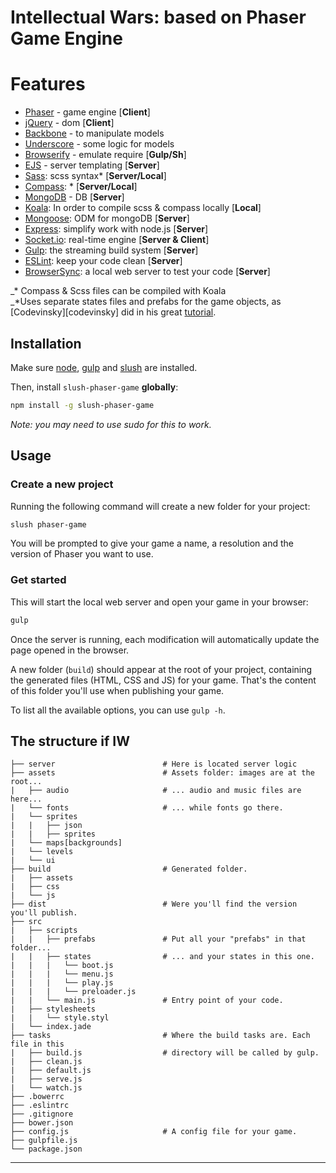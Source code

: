 # Intellectual Wars: based on Phaser Game Engine

# Features

- [Phaser][phaser] - game engine [__Client__]
- [jQuery][jquery] - dom [__Client__]
- [Backbone][backbone] - to manipulate models
- [Underscore][underscore] - some logic for models 
- [Browserify][browserify] - emulate require [__Gulp/Sh__]
- [EJS][ejs] - server templating [__Server__]
- [Sass][sass]: scss syntax* [__Server/Local__]
- [Compass][compass]: * [__Server/Local__]
- [MongoDB][mongo] - DB [__Server__]
- [Koala][koala]: In order to compile scss & compass locally [__Local__]
- [Mongoose][goose]: ODM for mongoDB [__Server__]
- [Express][express]: simplify work with node.js [__Server__]
- [Socket.io][socket]: real-time engine [__Server & Client__]
- [Gulp][gulp]: the streaming build system [__Server__]
- [ESLint][eslint]: keep your code clean [__Server__]
- [BrowserSync][browser-sync]: a local web server to test your code [__Server__]

_* Compass & Scss files can be compiled with Koala <br>
_*Uses separate states files and prefabs for the game objects, as
[Codevinsky][codevinsky] did in his great [tutorial][codevinsky-tutorial]. 

## Installation

Make sure [node][node], [gulp][gulp] and [slush][slush] are installed.

Then, install `slush-phaser-game` __globally__:

```sh
npm install -g slush-phaser-game
```

*Note: you may need to use sudo for this to work.*

## Usage

### Create a new project

Running the following command will create a new folder for your project:

```sh
slush phaser-game
```

You will be prompted to give your game a name, a resolution and the version of
Phaser you want to use.

### Get started

This will start the local web server and open your game in your browser:

```sh
gulp
```

Once the server is running, each modification will automatically update the page
opened in the browser.

A new folder (```build```) should appear at the root of your project, containing
the generated files (HTML, CSS and JS) for your game. That's the content of this
folder you'll use when publishing your game.

To list all the available options, you can use ```gulp -h```.

## The structure if IW

```
├── server                        # Here is located server logic 
├── assets                        # Assets folder: images are at the root...
|   ├── audio                     # ... audio and music files are here...
|   └── fonts                     # ... while fonts go there.
|   └── sprites
|   |   ├── json 
|   |   ├── sprites 
|   └── maps[backgrounds]
|   └── levels
|   └── ui
├── build                         # Generated folder.
|   ├── assets
|   ├── css
|   └── js
├── dist                          # Were you'll find the version you'll publish.
├── src
|   ├── scripts
|   |   ├── prefabs               # Put all your "prefabs" in that folder...
|   |   ├── states                # ... and your states in this one.
|   |   |   └── boot.js
|   |   |   └── menu.js
|   |   |   └── play.js
|   |   |   └── preloader.js
|   |   └── main.js               # Entry point of your code.
|   ├── stylesheets
|   |   └── style.styl
|   └── index.jade
├── tasks                         # Where the build tasks are. Each file in this
|   ├── build.js                  # directory will be called by gulp.
|   ├── clean.js
|   ├── default.js
|   ├── serve.js
|   └── watch.js
├── .bowerrc
├── .eslintrc
├── .gitignore
├── bower.json
├── config.js                     # A config file for your game.
├── gulpfile.js
└── package.json
```
---
[browser-sync]: http://www.browsersync.io/
[browserify]: http://browserify.org/
[codevinsky-tutorial]: http://www.codevinsky.com/phaser-2-0-tutorial-flappy-bird-part-1/
[eslint]: http://www.eslint.org/
[ejs]: http://www.embeddedjs.com/
[gulp]: http://gulpjs.com/
[node]: http://nodejs.org/
[phaser]: http://phaser.io/
[mongo]: https://www.mongodb.org/
[koala]: http://koala-app.com/
[goose]: http://mongoosejs.com/
[compass]: http://compass-style.org/
[express]: http://expressjs.com/
[socket]: http://socket.io/
[underscore]: http://underscorejs.org/
[backbone]: http://backbonejs.org/
[jquery]: https://jquery.com/
[sass]: http://sass-lang.com/
[gulp]: http://gulpjs.com/
[slush]: http://slushjs.github.io/

